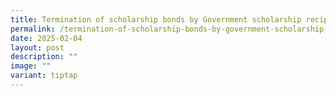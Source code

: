 ```yaml
---
title: Termination of scholarship bonds by Government scholarship recipients
permalink: /termination-of-scholarship-bonds-by-government-scholarship-recipients/
date: 2025-02-04
layout: post
description: ""
image: ""
variant: tiptap
---
```

